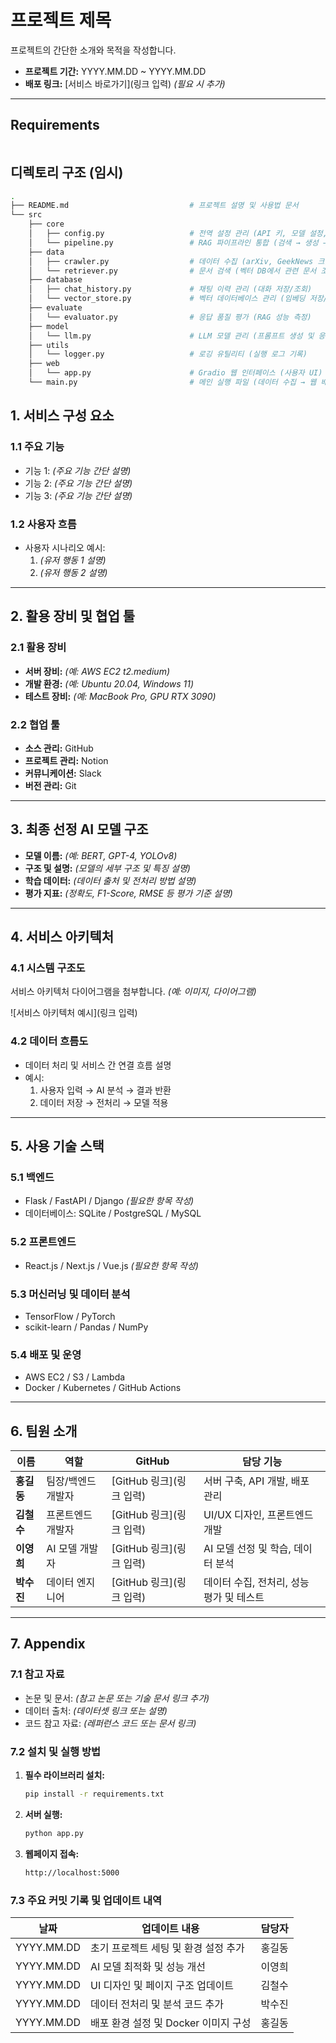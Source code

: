 # **프로젝트 제목**  

프로젝트의 간단한 소개와 목적을 작성합니다.  

- **프로젝트 기간:** YYYY.MM.DD ~ YYYY.MM.DD  
- **배포 링크:** [서비스 바로가기](링크 입력) *(필요 시 추가)*  

---

## Requirements

```bash

```

## 디렉토리 구조 (임시)

```bash
.
├── README.md                           # 프로젝트 설명 및 사용법 문서
└── src
    ├── core
    │   ├── config.py                   # 전역 설정 관리 (API 키, 모델 설정, DB 경로 등)
    │   └── pipeline.py                 # RAG 파이프라인 통합 (검색 → 생성 → 응답 전체 흐름)
    ├── data
    │   ├── crawler.py                  # 데이터 수집 (arXiv, GeekNews 크롤링)
    │   └── retriever.py                # 문서 검색 (벡터 DB에서 관련 문서 조회)
    ├── database
    │   ├── chat_history.py             # 채팅 이력 관리 (대화 저장/조회)
    │   └── vector_store.py             # 벡터 데이터베이스 관리 (임베딩 저장/검색)
    ├── evaluate
    │   └── evaluator.py                # 응답 품질 평가 (RAG 성능 측정)
    ├── model
    │   └── llm.py                      # LLM 모델 관리 (프롬프트 생성 및 응답 생성)
    ├── utils
    │   └── logger.py                   # 로깅 유틸리티 (실행 로그 기록)
    ├── web
    │   └── app.py                      # Gradio 웹 인터페이스 (사용자 UI)
    └── main.py                         # 메인 실행 파일 (데이터 수집 → 웹 배포 전체 오케스트레이션)
```

## **1. 서비스 구성 요소**  

### **1.1 주요 기능**  

- 기능 1: *(주요 기능 간단 설명)*  
- 기능 2: *(주요 기능 간단 설명)*  
- 기능 3: *(주요 기능 간단 설명)*  

### **1.2 사용자 흐름**  

- 사용자 시나리오 예시:  
  1. *(유저 행동 1 설명)*  
  2. *(유저 행동 2 설명)*  

---

## **2. 활용 장비 및 협업 툴**  

### **2.1 활용 장비**  

- **서버 장비:** *(예: AWS EC2 t2.medium)*  
- **개발 환경:** *(예: Ubuntu 20.04, Windows 11)*  
- **테스트 장비:** *(예: MacBook Pro, GPU RTX 3090)*  

### **2.2 협업 툴**  

- **소스 관리:** GitHub  
- **프로젝트 관리:** Notion  
- **커뮤니케이션:** Slack  
- **버전 관리:** Git  

---

## **3. 최종 선정 AI 모델 구조**  

- **모델 이름:** *(예: BERT, GPT-4, YOLOv8)*  
- **구조 및 설명:** *(모델의 세부 구조 및 특징 설명)*  
- **학습 데이터:** *(데이터 출처 및 전처리 방법 설명)*  
- **평가 지표:** *(정확도, F1-Score, RMSE 등 평가 기준 설명)*  

---

## **4. 서비스 아키텍처**  

### **4.1 시스템 구조도**  

서비스 아키텍처 다이어그램을 첨부합니다. *(예: 이미지, 다이어그램)*  

![서비스 아키텍처 예시](링크 입력)  

### **4.2 데이터 흐름도**  

- 데이터 처리 및 서비스 간 연결 흐름 설명  
- 예시:  
  1. 사용자 입력 → AI 분석 → 결과 반환  
  2. 데이터 저장 → 전처리 → 모델 적용  

---

## **5. 사용 기술 스택**  

### **5.1 백엔드**  

- Flask / FastAPI / Django *(필요한 항목 작성)*  
- 데이터베이스: SQLite / PostgreSQL / MySQL  

### **5.2 프론트엔드**  

- React.js / Next.js / Vue.js *(필요한 항목 작성)*  

### **5.3 머신러닝 및 데이터 분석**  

- TensorFlow / PyTorch  
- scikit-learn / Pandas / NumPy  

### **5.4 배포 및 운영**  

- AWS EC2 / S3 / Lambda  
- Docker / Kubernetes / GitHub Actions  

---

## **6. 팀원 소개**  

| 이름      | 역할              | GitHub                               | 담당 기능                                 |
|----------|------------------|-------------------------------------|-----------------------------------------|
| **홍길동** | 팀장/백엔드 개발자 | [GitHub 링크](링크 입력)             | 서버 구축, API 개발, 배포 관리            |
| **김철수** | 프론트엔드 개발자  | [GitHub 링크](링크 입력)             | UI/UX 디자인, 프론트엔드 개발             |
| **이영희** | AI 모델 개발자    | [GitHub 링크](링크 입력)             | AI 모델 선정 및 학습, 데이터 분석         |
| **박수진** | 데이터 엔지니어    | [GitHub 링크](링크 입력)             | 데이터 수집, 전처리, 성능 평가 및 테스트   |

---

## **7. Appendix**  

### **7.1 참고 자료**  

- 논문 및 문서: *(참고 논문 또는 기술 문서 링크 추가)*  
- 데이터 출처: *(데이터셋 링크 또는 설명)*  
- 코드 참고 자료: *(레퍼런스 코드 또는 문서 링크)*  

### **7.2 설치 및 실행 방법**  

1. **필수 라이브러리 설치:**  

    ```bash
    pip install -r requirements.txt
    ```

2. **서버 실행:**  

    ```bash
    python app.py
    ```

3. **웹페이지 접속:**  

    ```txt
    http://localhost:5000
    ```

### **7.3 주요 커밋 기록 및 업데이트 내역**  

| 날짜         | 업데이트 내용                              | 담당자      |
|-------------|------------------------------------------|------------|
| YYYY.MM.DD  | 초기 프로젝트 세팅 및 환경 설정 추가          | 홍길동      |
| YYYY.MM.DD  | AI 모델 최적화 및 성능 개선                   | 이영희      |
| YYYY.MM.DD  | UI 디자인 및 페이지 구조 업데이트              | 김철수      |
| YYYY.MM.DD  | 데이터 전처리 및 분석 코드 추가                | 박수진      |
| YYYY.MM.DD  | 배포 환경 설정 및 Docker 이미지 구성           | 홍길동      |
